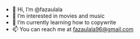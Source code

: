 - 👋 Hi, I’m @fazaulala
- 👀 I’m interested in movies and music
- 🌱 I’m currently learning how to copywrite
- 📫 You can reach me at fazaulala96@gmail.com

<!---
fazaulala/fazaulala is a ✨ special ✨ repository because its `README.md` (this file) appears on your GitHub profile.
You can click the Preview link to take a look at your changes.
--->
